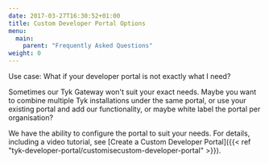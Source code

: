 ```yaml
---
date: 2017-03-27T16:30:52+01:00
title: Custom Developer Portal Options
menu:
  main:
    parent: "Frequently Asked Questions"
weight: 0 
---
```


Use case: What if your developer portal is not exactly what I need?

Sometimes our Tyk Gateway won't suit your exact needs.  Maybe you want to combine multiple Tyk installations under the same portal, or use your existing portal and add our functionality, or maybe white label the portal per organisation?

We have the ability to configure the portal to suit your needs. For details, including a video tutorial, see [Create a Custom Developer Portal]({{< ref "tyk-developer-portal/customisecustom-developer-portal" >}}).